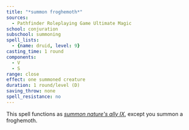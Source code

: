 ```yaml
---
title: "*summon froghemoth*"
sources:
  - Pathfinder Roleplaying Game Ultimate Magic
school: conjuration
subschool: summoning
spell_lists:
  - {name: druid, level: 9}
casting_time: 1 round
components:
  - V
  - S
range: close
effect: one summoned creature
duration: 1 round/level (D)
saving_throw: none
spell_resistance: no
---
```


This spell functions as [*summon nature's ally IX*](/spells/summon-natures-ally-ix/), except you summon a froghemoth.

